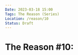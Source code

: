 ```yaml
---
Date: 2023-03-18 15:00
Tags: The Reason (Series)
Location: /reason/10
Status: Draft
---
```


# The Reason #10: